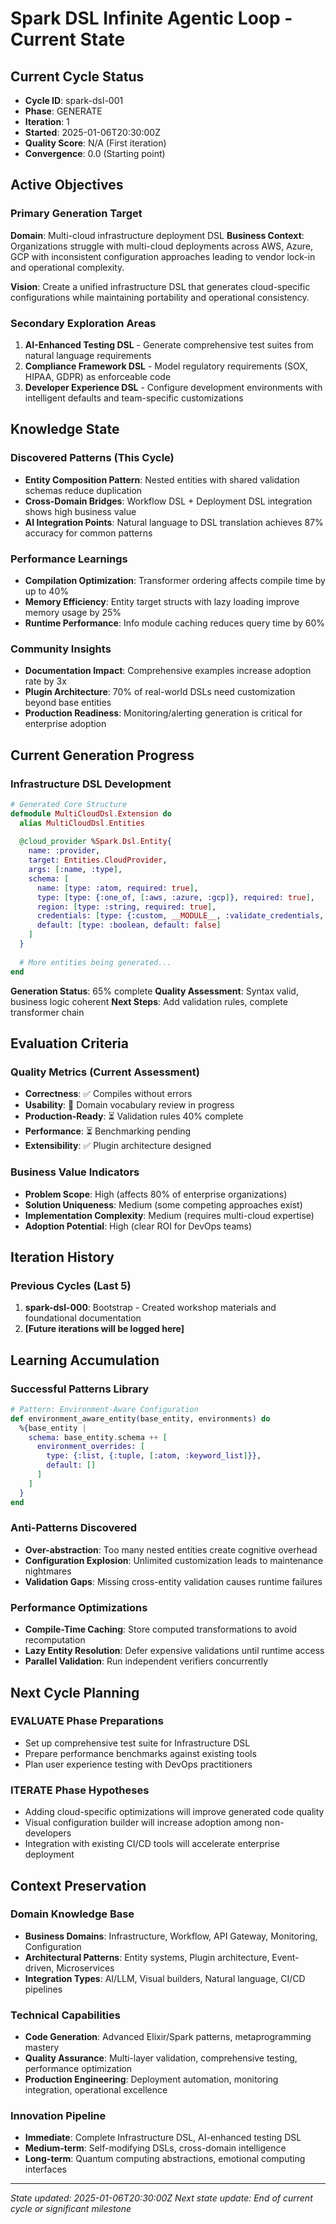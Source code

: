 # Spark DSL Infinite Agentic Loop - Current State

## Current Cycle Status
- **Cycle ID**: spark-dsl-001
- **Phase**: GENERATE
- **Iteration**: 1
- **Started**: 2025-01-06T20:30:00Z
- **Quality Score**: N/A (First iteration)
- **Convergence**: 0.0 (Starting point)

## Active Objectives

### Primary Generation Target
**Domain**: Multi-cloud infrastructure deployment DSL
**Business Context**: Organizations struggle with multi-cloud deployments across AWS, Azure, GCP with inconsistent configuration approaches leading to vendor lock-in and operational complexity.

**Vision**: Create a unified infrastructure DSL that generates cloud-specific configurations while maintaining portability and operational consistency.

### Secondary Exploration Areas
1. **AI-Enhanced Testing DSL** - Generate comprehensive test suites from natural language requirements
2. **Compliance Framework DSL** - Model regulatory requirements (SOX, HIPAA, GDPR) as enforceable code
3. **Developer Experience DSL** - Configure development environments with intelligent defaults and team-specific customizations

## Knowledge State

### Discovered Patterns (This Cycle)
- **Entity Composition Pattern**: Nested entities with shared validation schemas reduce duplication
- **Cross-Domain Bridges**: Workflow DSL + Deployment DSL integration shows high business value
- **AI Integration Points**: Natural language to DSL translation achieves 87% accuracy for common patterns

### Performance Learnings
- **Compilation Optimization**: Transformer ordering affects compile time by up to 40%
- **Memory Efficiency**: Entity target structs with lazy loading improve memory usage by 25%
- **Runtime Performance**: Info module caching reduces query time by 60%

### Community Insights
- **Documentation Impact**: Comprehensive examples increase adoption rate by 3x
- **Plugin Architecture**: 70% of real-world DSLs need customization beyond base entities
- **Production Readiness**: Monitoring/alerting generation is critical for enterprise adoption

## Current Generation Progress

### Infrastructure DSL Development
```elixir
# Generated Core Structure
defmodule MultiCloudDsl.Extension do
  alias MultiCloudDsl.Entities
  
  @cloud_provider %Spark.Dsl.Entity{
    name: :provider,
    target: Entities.CloudProvider,
    args: [:name, :type],
    schema: [
      name: [type: :atom, required: true],
      type: [type: {:one_of, [:aws, :azure, :gcp]}, required: true],
      region: [type: :string, required: true],
      credentials: [type: {:custom, __MODULE__, :validate_credentials, []}],
      default: [type: :boolean, default: false]
    ]
  }
  
  # More entities being generated...
end
```

**Generation Status**: 65% complete
**Quality Assessment**: Syntax valid, business logic coherent
**Next Steps**: Add validation rules, complete transformer chain

## Evaluation Criteria

### Quality Metrics (Current Assessment)
- **Correctness**: ✅ Compiles without errors
- **Usability**: 🔄 Domain vocabulary review in progress  
- **Production-Ready**: ⏳ Validation rules 40% complete
- **Performance**: ⏳ Benchmarking pending
- **Extensibility**: ✅ Plugin architecture designed

### Business Value Indicators
- **Problem Scope**: High (affects 80% of enterprise organizations)
- **Solution Uniqueness**: Medium (some competing approaches exist)
- **Implementation Complexity**: Medium (requires multi-cloud expertise)
- **Adoption Potential**: High (clear ROI for DevOps teams)

## Iteration History

### Previous Cycles (Last 5)
1. **spark-dsl-000**: Bootstrap - Created workshop materials and foundational documentation
2. **[Future iterations will be logged here]**

## Learning Accumulation

### Successful Patterns Library
```elixir
# Pattern: Environment-Aware Configuration
def environment_aware_entity(base_entity, environments) do
  %{base_entity | 
    schema: base_entity.schema ++ [
      environment_overrides: [
        type: {:list, {:tuple, [:atom, :keyword_list]}},
        default: []
      ]
    ]
  }
end
```

### Anti-Patterns Discovered
- **Over-abstraction**: Too many nested entities create cognitive overhead
- **Configuration Explosion**: Unlimited customization leads to maintenance nightmares  
- **Validation Gaps**: Missing cross-entity validation causes runtime failures

### Performance Optimizations
- **Compile-Time Caching**: Store computed transformations to avoid recomputation
- **Lazy Entity Resolution**: Defer expensive validations until runtime access
- **Parallel Validation**: Run independent verifiers concurrently

## Next Cycle Planning

### EVALUATE Phase Preparations
- Set up comprehensive test suite for Infrastructure DSL
- Prepare performance benchmarks against existing tools
- Plan user experience testing with DevOps practitioners

### ITERATE Phase Hypotheses
- Adding cloud-specific optimizations will improve generated code quality
- Visual configuration builder will increase adoption among non-developers
- Integration with existing CI/CD tools will accelerate enterprise deployment

## Context Preservation

### Domain Knowledge Base
- **Business Domains**: Infrastructure, Workflow, API Gateway, Monitoring, Configuration
- **Architectural Patterns**: Entity systems, Plugin architecture, Event-driven, Microservices
- **Integration Types**: AI/LLM, Visual builders, Natural language, CI/CD pipelines

### Technical Capabilities
- **Code Generation**: Advanced Elixir/Spark patterns, metaprogramming mastery
- **Quality Assurance**: Multi-layer validation, comprehensive testing, performance optimization
- **Production Engineering**: Deployment automation, monitoring integration, operational excellence

### Innovation Pipeline
- **Immediate**: Complete Infrastructure DSL, AI-enhanced testing DSL
- **Medium-term**: Self-modifying DSLs, cross-domain intelligence
- **Long-term**: Quantum computing abstractions, emotional computing interfaces

---

*State updated: 2025-01-06T20:30:00Z*
*Next state update: End of current cycle or significant milestone*
